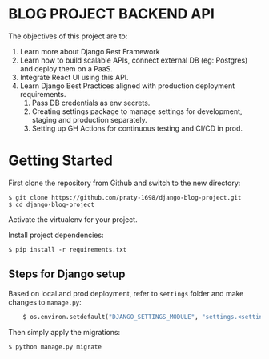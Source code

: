 # BLOG PROJECT BACKEND API

The objectives of this project are to:

1.  Learn more about Django Rest Framework
2.  Learn how to build scalable APIs, connect external DB (eg: Postgres) and deploy them on a PaaS.
3.  Integrate React UI using this API.
4.  Learn Django Best Practices aligned with production deployment requirements.
    1. Pass DB credentials as env secrets.
    2. Creating settings package to manage settings for development, staging and production separately.
    3. Setting up GH Actions for continuous testing and CI/CD in prod.

# Getting Started

First clone the repository from Github and switch to the new directory:

    $ git clone https://github.com/praty-1698/django-blog-project.git
    $ cd django-blog-project
    
Activate the virtualenv for your project.
    
Install project dependencies:

    $ pip install -r requirements.txt
    
## Steps for Django setup

Based on local and prod deployment, refer to `settings` folder and make changes to `manage.py`:

```python
    $ os.environ.setdefault("DJANGO_SETTINGS_MODULE", "settings.<settings file based on use case>") ## settings.base is default
```

Then simply apply the migrations:

    $ python manage.py migrate
